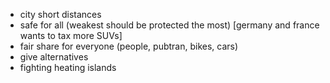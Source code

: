 - city short distances
- safe for all (weakest should be protected the most) [germany and france wants to tax more SUVs]
- fair share for everyone (people, pubtran, bikes, cars)
- give alternatives
- fighting heating islands
